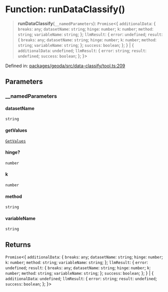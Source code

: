 # Function: runDataClassify()

> **runDataClassify**(`__namedParameters`): `Promise`\<\{ `additionalData`: \{ `breaks`: `any`; `datasetName`: `string`; `hinge`: `number`; `k`: `number`; `method`: `string`; `variableName`: `string`; \}; `llmResult`: \{ `error`: `undefined`; `result`: \{ `breaks`: `any`; `datasetName`: `string`; `hinge`: `number`; `k`: `number`; `method`: `string`; `variableName`: `string`; \}; `success`: `boolean`; \}; \} \| \{ `additionalData`: `undefined`; `llmResult`: \{ `error`: `string`; `result`: `undefined`; `success`: `boolean`; \}; \}\>

Defined in: [packages/geoda/src/data-classify/tool.ts:209](https://github.com/GeoDaCenter/openassistant/blob/2cb8f20a901f3385efeb40778248119c5e49db78/packages/geoda/src/data-classify/tool.ts#L209)

## Parameters

### \_\_namedParameters

#### datasetName

`string`

#### getValues

[`GetValues`](../type-aliases/GetValues.md)

#### hinge?

`number`

#### k

`number`

#### method

`string`

#### variableName

`string`

## Returns

`Promise`\<\{ `additionalData`: \{ `breaks`: `any`; `datasetName`: `string`; `hinge`: `number`; `k`: `number`; `method`: `string`; `variableName`: `string`; \}; `llmResult`: \{ `error`: `undefined`; `result`: \{ `breaks`: `any`; `datasetName`: `string`; `hinge`: `number`; `k`: `number`; `method`: `string`; `variableName`: `string`; \}; `success`: `boolean`; \}; \} \| \{ `additionalData`: `undefined`; `llmResult`: \{ `error`: `string`; `result`: `undefined`; `success`: `boolean`; \}; \}\>
